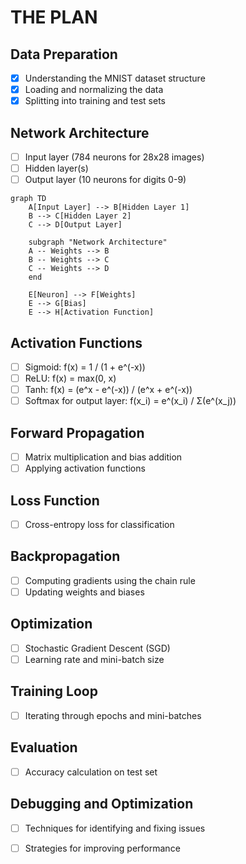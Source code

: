 # THE PLAN

## Data Preparation
- [x] Understanding the MNIST dataset structure
- [x] Loading and normalizing the data
- [x] Splitting into training and test sets

## Network Architecture
- [ ] Input layer (784 neurons for 28x28 images)
- [ ] Hidden layer(s)
- [ ] Output layer (10 neurons for digits 0-9)

```mermaid
graph TD
    A[Input Layer] --> B[Hidden Layer 1]
    B --> C[Hidden Layer 2]
    C --> D[Output Layer]
    
    subgraph "Network Architecture"
    A -- Weights --> B
    B -- Weights --> C
    C -- Weights --> D
    end
    
    E[Neuron] --> F[Weights]
    E --> G[Bias]
    E --> H[Activation Function]
```


## Activation Functions
- [ ] Sigmoid: f(x) = 1 / (1 + e^(-x))
- [ ] ReLU: f(x) = max(0, x)
- [ ] Tanh: f(x) = (e^x - e^(-x)) / (e^x + e^(-x))
- [ ] Softmax for output layer: f(x_i) = e^(x_i) / Σ(e^(x_j))

## Forward Propagation
- [ ] Matrix multiplication and bias addition
- [ ] Applying activation functions

## Loss Function
- [ ] Cross-entropy loss for classification

## Backpropagation
- [ ] Computing gradients using the chain rule
- [ ] Updating weights and biases

## Optimization
- [ ] Stochastic Gradient Descent (SGD)
- [ ] Learning rate and mini-batch size

## Training Loop
- [ ] Iterating through epochs and mini-batches

## Evaluation
- [ ] Accuracy calculation on test set

## Debugging and Optimization
- [ ] Techniques for identifying and fixing issues
- [ ] Strategies for improving performance

